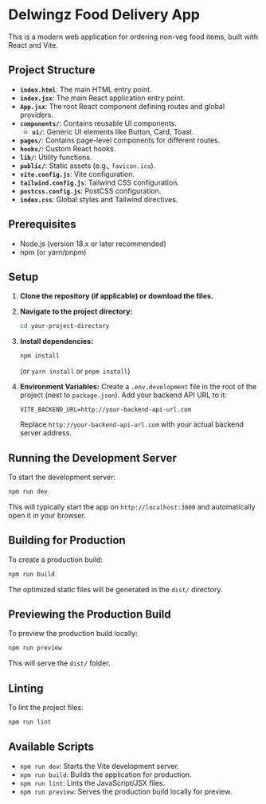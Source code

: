 # Delwingz Food Delivery App

This is a modern web application for ordering non-veg food items, built with React and Vite.

## Project Structure

- **`index.html`**: The main HTML entry point.
- **`index.jsx`**: The main React application entry point.
- **`App.jsx`**: The root React component defining routes and global providers.
- **`components/`**: Contains reusable UI components.
  - **`ui/`**: Generic UI elements like Button, Card, Toast.
- **`pages/`**: Contains page-level components for different routes.
- **`hooks/`**: Custom React hooks.
- **`lib/`**: Utility functions.
- **`public/`**: Static assets (e.g., `favicon.ico`).
- **`vite.config.js`**: Vite configuration.
- **`tailwind.config.js`**: Tailwind CSS configuration.
- **`postcss.config.js`**: PostCSS configuration.
- **`index.css`**: Global styles and Tailwind directives.

## Prerequisites

- Node.js (version 18.x or later recommended)
- npm (or yarn/pnpm)

## Setup

1.  **Clone the repository (if applicable) or download the files.**
2.  **Navigate to the project directory:**
    ```bash
    cd your-project-directory
    ```
3.  **Install dependencies:**
    ```bash
    npm install
    ```
    (or `yarn install` or `pnpm install`)

4.  **Environment Variables:**
    Create a `.env.development` file in the root of the project (next to `package.json`). Add your backend API URL to it:
    ```env
    VITE_BACKEND_URL=http://your-backend-api-url.com
    ```
    Replace `http://your-backend-api-url.com` with your actual backend server address.

## Running the Development Server

To start the development server:
```bash
npm run dev
```
This will typically start the app on `http://localhost:3000` and automatically open it in your browser.

## Building for Production

To create a production build:
```bash
npm run build
```
The optimized static files will be generated in the `dist/` directory.

## Previewing the Production Build

To preview the production build locally:
```bash
npm run preview
```
This will serve the `dist/` folder.

## Linting

To lint the project files:
```bash
npm run lint
```

## Available Scripts

- `npm run dev`: Starts the Vite development server.
- `npm run build`: Builds the application for production.
- `npm run lint`: Lints the JavaScript/JSX files.
- `npm run preview`: Serves the production build locally for preview.
